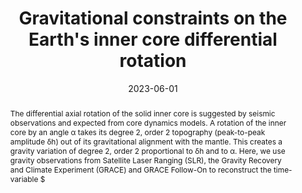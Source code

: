 ---
title: "Gravitational constraints on the Earth's inner core differential rotation"
date: 2023-06-01
authors: "**Lecomte, H.**, Rosat, S., Mandea, M. and Dumberry, M."
publication_types: "2"
abstract: "The differential axial rotation of the solid inner core is suggested by seismic observations and expected from core dynamics models. A rotation of the inner core by an angle α takes its degree 2, order 2 topography (peak-to-peak amplitude δh) out of its gravitational alignment with the mantle. This creates a gravity variation of degree 2, order 2 proportional to δh and to α. Here, we use gravity observations from Satellite Laser Ranging (SLR), the Gravity Recovery and Climate Experiment (GRACE) and GRACE Follow-On to reconstruct the time-variable $"
publication: "Geophysical Research Letters"
info: ", Preprint (submitted)"
doi: " "
note: ""
folder_name: "Lecomte_2023b"
---